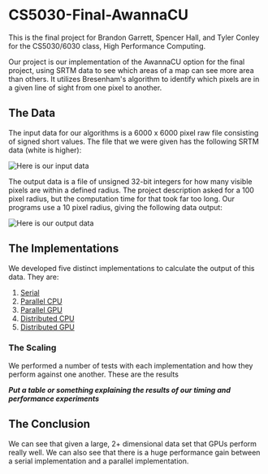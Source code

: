 # CS5030-Final-AwannaCU

This is the final project for Brandon Garrett, Spencer Hall, and Tyler Conley
for the CS5030/6030 class, High Performance Computing.

Our project is our implementation of the AwannaCU option for the final project,
using SRTM data to see which areas of a map can see more area than others. It
utilizes Bresenham's algorithm to identify which pixels are in a given line of
sight from one pixel to another. 

## The Data

The input data for our algorithms is a 6000 x 6000 pixel raw file consisting of
signed short values. The file that we were given has the following SRTM data
(white is higher):

![Here is our input data](images/input.png "Input Data")

The output data is a file of unsigned 32-bit integers for how many visible pixels
are within a defined radius. The project description asked for a 100 pixel radius,
but the computation time for that took far too long. Our programs use a 10 pixel radius,
giving the following data output:

![Here is our output data](images/output.png "Output Data")


## The Implementations

We developed five distinct implementations to calculate the output of this data.
They are:

1. [Serial](Serial.cpp)
2. [Parallel CPU](MultiCPU.cpp)
3. [Parallel GPU](MultiGPU.cu)
4. [Distributed CPU](DistCPU.c)
5. [Distributed GPU](DistGPU.c)

### The Scaling

We performed a number of tests with each implementation and how they perform
against one another. These are the results

***Put a table or something explaining the results of our timing and performance experiments***

## The Conclusion

We can see that given a large, 2+ dimensional data set that GPUs perform really well.
We can also see that there is a huge performance gain between a serial implementation
and a parallel implementation.
